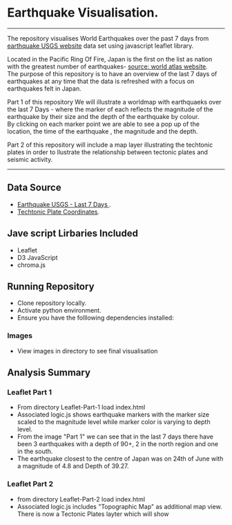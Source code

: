 # Earthquake Visualisation.
--------------
The repository visualises World Earthquakes over the past 7 days from [earthquake USGS website](https://earthquake.usgs.gov/earthquakes/feed/v1.0/geojson.php) data set using javascript leaflet library.  

Located in the Pacific Ring Of Fire, Japan is the first on the list as nation with the greatest number of earthquakes- [source: world atlas website](https://www.worldatlas.com/articles/the-world-s-10-most-earthquake-prone-countries.html).  
The purpose of this repository is to have an overview of the last 7 days of earthquakes at any time that the data is refreshed with a focus on earthquakes felt in Japan.  
  
Part 1 of this repository We will illustrate a worldmap with earthquaeks over the last 7 Days - where the marker of each reflects the magnitude of the earthquake by their size and the depth of the earthquake by colour.   
By clicking on each marker point we are able to see a pop up of the location, the time of the earthquake , the magnitude and the depth.

  
Part 2 of this repository will include a map layer illustrating the techtonic plates in order to llustrate the relationship between tectonic plates and seismic activity. 

--------------

## Data Source
- [Earthquake USGS - Last 7 Days ](https://earthquake.usgs.gov/earthquakes/feed/v1.0/summary/all_week.geojson).  
- [Techtonic Plate Coordinates](https://github.com/fraxen/tectonicplates).  

## Jave script Lirbaries Included 
- Leaflet 
- D3 JavaScript
- chroma.js 
    
## Running Repository 
- Clone repository locally.
- Activate python environment.
- Ensure you have the folllowing dependencies installed:

    
### Images
- View images in directory to see final visualisation

## Analysis Summary
### Leaflet Part 1
- From directory Leaflet-Part-1 load index.html
- Associated logic.js shows earthquake markers with the marker size scaled to the magnitude level while marker color is varying to depth level.  
- From the image "Part 1" we can see that in the last 7 days there have been 3 earthquakes with a depth of 90+, 2 in the north region and one in the south.  
- The earthquake closest to the centre of Japan was on 24th of June with a magnitude of 4.8 and Depth of 39.27.  

    
### Leaflet Part 2
- from directory Leaflet-Part-2 load index.html
- Associated logic.js includes "Topographic Map" as additional map view.  
    There is now a Tectonic Plates layter which will show 
